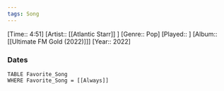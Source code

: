 ```yaml
---
tags: Song  
---
```

[Time:: 4:51]
[Artist:: [[Atlantic Starr]] ]
[Genre:: Pop]
[Played:: ]
[Album:: [[Ultimate FM Gold (2022)]]]
[Year:: 2022]
### Dates
````dataview
TABLE Favorite_Song
WHERE Favorite_Song = [[Always]]
````